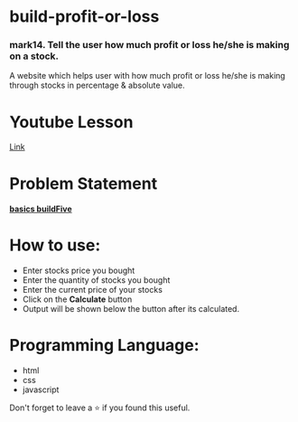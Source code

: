 # build-profit-or-loss
### mark14. Tell the user how much profit or loss he/she is making on a stock.
A website which helps user with how much profit or loss he/she is making  through stocks in percentage &amp; absolute value.
<br/>

# Youtube Lesson
[Link](https://youtu.be/P0dL7sl5jIc)

# Problem Statement
#### [**basics buildFive**](https://github.com/neogcamp/build/blob/main/basics/profit-or-loss.md)

# How to use:
 - Enter stocks price you bought
 - Enter the quantity of stocks you bought
 - Enter the current price of your stocks
 - Click on the **Calculate** button
 - Output will be shown below the button after its calculated.

# Programming Language:
 - html
 - css 
 - javascript 

Don't forget to leave a ⭐ if you found this useful.

